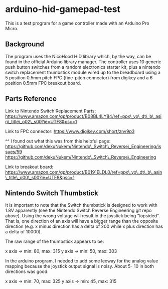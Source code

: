 # arduino-hid-gamepad-test

This is a test program for a game controller made with an Arduino Pro Micro.

## Background

The program uses the NicoHood HID library which, by the way, can be found in the
official Arduino library manager. The controller uses 10 generic push button switches
from a random electronics starter kit, plus a nintendo switch replacement thumbstick module
wired up to the breadboard using a 5 position 0.5mm pitch FPC (fine-pitch connector) from digikey
and a 6 position 0.5mm FPC breakout board.

## Parts Reference

Link to Nintendo Switch Replacement Parts:
https://www.amazon.com/gp/product/B08BL4LY84/ref=ppx\_yo\_dt\_b\_asin\_title\_o02\_s00?ie=UTF8&psc=1

Link to FPC connector:
https://www.digikey.com/short/znv9p3

^^ I found out what this was from this helpful page:
https://github.com/dekuNukem/Nintendo\_Switch\_Reverse\_Engineering/issues/59
https://github.com/dekuNukem/Nintendo\_Switch\_Reverse\_Engineering

Link to breakout board:
https://www.amazon.com/gp/product/B0191ELDL0/ref=ppx\_yo\_dt\_b\_asin\_title\_o00\_s00?ie=UTF8&psc=1

##  Nintendo Switch Thumbstick

It is important to note that the Switch thumbstick is designed to work with 1.8V apparently (see
the Nintendo Switch Reverse Engineering git repo above). Using the wrong voltage will result in
the joystick being "lopsided". That is, one direction of an axis will have a bigger range than 
the opposite direction (e.g. x minus direction has a delta of 200 while x plus direction has a delta
of 10000).

The raw range of the thumbstick appears to be:

x axis -> min: 80, max: 315
y axis -> min: 50, max: 303

In the arduino program, I needed to add some leeway for the analog value mapping because the
joystick output signal is noisy. About 5- 10 in both directions was good:

x axis -> min: 70, max: 325
y axis -> min: 45, max: 315

